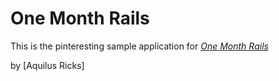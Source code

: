 # One Month Rails

This is the pinteresting sample application for
[*One Month Rails*](http://onemonthrails.com)

by [Aquilus Ricks]